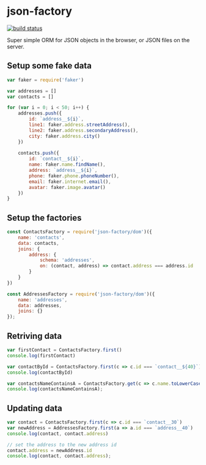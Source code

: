 # json-factory

[![build status](https://travis-ci.org/logikaljay/json-factory.svg?branch=master)](https://travis-ci.org/logikaljay/json-factory)

Super simple ORM for JSON objects in the browser, or JSON files on the server.

## Setup some fake data

```js
var faker = require('faker')

var addresses = []
var contacts = []

for (var i = 0; i < 50; i++) {
    addresses.push({
        id: `address__${i}`,
        line1: faker.address.streetAddress(),
        line2: faker.address.secondaryAddress(),
        city: faker.address.city()
    })
    
    contacts.push({
        id: `contact__${i}`,
        name: faker.name.findName(),
        address: `address__${i}`,
        phone: faker.phone.phoneNumber(),
        email: faker.internet.email(),
        avatar: faker.image.avatar()
    })
}
```

## Setup the factories

```js
const ContactsFactory = require('json-factory/dom')({
    name: 'contacts',
    data: contacts,
    joins: {
        address: {
            schema: 'addresses',
            on: (contact, address) => contact.address === address.id
        }
    }
})

const AddressesFactory = require('json-factory/dom')({
    name: 'addresses',
    data: addresses,
    joins: {}
});
```

## Retriving data

```js
var firstContact = ContactsFactory.first()
console.log(firstContact)

var contactById = ContactsFactory.first(c => c.id === `contact__${40}`)
console.log(contactById)

var contactsNameContainsA = ContactsFactory.get(c => c.name.toLowerCase().indexOf('a') > -1)
console.log(contactsNameContainsA);
```


## Updating data

```js
var contact = ContactsFactory.first(c => c.id === `contact__30`)
var newAddress = AddressesFactory.first(a => a.id === `address__40`)
console.log(contact, contact.address)

// set the address to the new address id
contact.address = newAddress.id
console.log(contact, contact.address);
```
